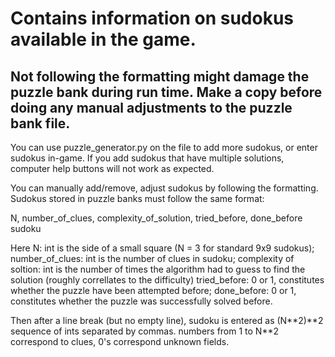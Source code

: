 # Contains information on sudokus available in the game. 
## Not following the formatting might damage the puzzle bank during run time. Make a copy before doing any manual adjustments to the puzzle bank file.

You can use puzzle_generator.py on the file to add more sudokus, or enter sudokus in-game. If you add sudokus that have multiple solutions, computer help buttons will not work as expected. 

You can manually add/remove, adjust sudokus by following the formatting. Sudokus stored in puzzle banks must follow the same format: 

N, number_of_clues, complexity_of_solution, tried_before, done_before
sudoku

Here 
N: int is the side of a small square (N = 3 for standard 9x9 sudokus); 
number_of_clues: int is the number of clues in sudoku;
complexity of soltion: int is the number of times the algorithm had to guess to find the solution (roughly correllates to the difficulty)
tried_before: 0 or 1, constitutes whether the puzzle have been attempted before;
done_before: 0 or 1, constitutes whether the puzzle was successfully solved before.

Then after a line break (but no empty line), sudoku is entered as (N\*\*2)\*\*2 sequence of ints separated by commas. numbers from 1 to N\*\*2 correspond to clues, 0's correspond unknown fields.
